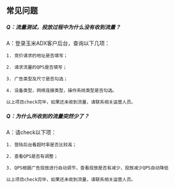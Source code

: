 ## 常见问题

##### Q：流量测试，投放过程中为什么没有收到流量？

A：登录玉米ADX客户后台，查询以下几项：
	
    1. 竞价请求的地址是否填写；
    
	2. 请求流量的QPS是否填写；
	
    3. 广告类型及尺寸是否勾选；
	
    4. 设备类型，网络连接类型，操作系统类型是否勾选。
    
    以上项目check完毕，如果还未收到流量，请联系相关运营人员。


##### Q：为什么所收到的流量突然少了？

A：请check以下项：
	
    1. 登陆后台看超时率是否比较高；
	
    2. 查看QPS是否有调整；
	
    3. QPS根据广告投放进行自动调节，查看投放是否有减少，投放减少QPS自动降低

    以上项目check完毕，如果还未收到流量，请联系相关运营人员。

